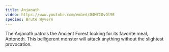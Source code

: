 ```yaml
---
title: Anjanath
video: https://www.youtube.com/embed/D4MZI0vGl9E
species: Brute Wyvern
---
```


The Anjanath patrols the Ancient Forest looking for its favorite meal, Aptonoth.
This belligerent monster will attack anything without the slightest provocation.
